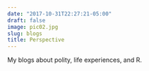 ```yaml
---
date: "2017-10-31T22:27:21-05:00"
draft: false
image: pic02.jpg
slug: blogs
title: Perspective
---
```


My blogs about polity, life experiences, and R.